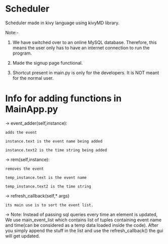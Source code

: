# Scheduler
Scheduler made in kivy language using kivyMD library.

Note:-

1) We have switched over to an online MySQL database. Therefore, this means the user only has to have an internet connection to run the program. 

2) Made the signup page functional. 

3) Shortcut present in main.py is only for the developers. It is NOT meant for the normal user. 

# Info for adding functions in MainApp.py
-> event_adder(self,instance):

    adds the event
  
    instance.text is the event name being added
  
    instance.text2 is the time string being added 
  

-> rem(self,instance):

    removes the event
  
    temp_instance.text is the event name
  
    temp_instance.text2 is the time string
  

-> refresh_callback(self,\* args)

    its main use is to sort the event list.
  
  
-> Note:
    Instead of passing sql queries every time an element is updated, We use main_event_list which contains list of tuples containing event name and time(can be considered as a temp data loaded inside the code). After you simply append the stuff in the list and use the refresh_callback() the gui will get updated.
